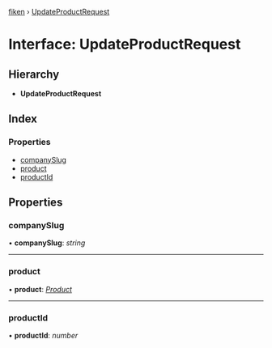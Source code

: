 [fiken](../README.md) › [UpdateProductRequest](updateproductrequest.md)

# Interface: UpdateProductRequest

## Hierarchy

* **UpdateProductRequest**

## Index

### Properties

* [companySlug](updateproductrequest.md#companyslug)
* [product](updateproductrequest.md#product)
* [productId](updateproductrequest.md#productid)

## Properties

###  companySlug

• **companySlug**: *string*

___

###  product

• **product**: *[Product](product.md)*

___

###  productId

• **productId**: *number*
